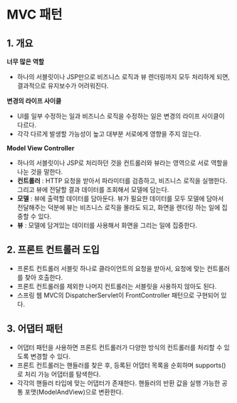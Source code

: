 # MVC 패턴 
## 1. 개요
**너무 많은 역할**
- 하나의 서블릿이나 JSP만으로 비즈니스 로직과 뷰 렌더링까지 모두 처리하게 되면, 결과적으로 유지보수가 어려워진다.

**변경의 라이프 사이클**
- UI를 일부 수정하는 일과 비즈니스 로직을 수정하는 일은 변경의 라이프 사이클이 다르다.
- 각각 다르게 발생할 가능성이 높고 대부분 서로에게 영향을 주지 않는다.

**Model View Controller**
- 하나의 서블릿이나 JSP로 처리하던 것을 컨트롤러와 뷰라는 영역으로 서로 역할을 나눈 것을 말한다.
- **컨트롤러** : HTTP 요청을 받아서 파라미터를 검증하고, 비즈니스 로직을 실행한다. 그리고 뷰에 전달할 결과 데이터를 조회해서 모델에 담는다.
- **모델** : 뷰에 출력할 데이터를 담아둔다. 뷰가 필요한 데이터를 모두 모델에 담아서 전달해주는 덕분에 뷰는 비즈니스 로직을 몰라도 되고, 화면을 렌더링 하는 일에 집중할 수 있다.
- **뷰** : 모델에 담겨있는 데이터를 사용해서 화면을 그리는 일에 집중한다.

## 2. 프론트 컨트롤러 도입
- 프론트 컨트롤러 서블릿 하나로 클라이언트의 요청을 받아서, 요청에 맞는 컨트롤러를 찾아 호출한다.
- 프론트 컨트롤러를 제외한 나머지 컨트롤러는 서블릿을 사용하지 않아도 된다.
- 스프링 웹 MVC의 DispatcherServlet이 FrontController 패턴으로 구현되어 있다.

## 3. 어댑터 패턴
- 어댑터 패턴을 사용하면 프론트 컨트롤러가 다양한 방식의 컨트롤러를 처리할 수 있도록 변경할 수 있다.
- 프론트 컨트롤러는 핸들러를 찾은 후, 등록된 어댑터 목록을 순회하며 supports()로 처리 가능 어댑터를 탐색한다.
- 각각의 핸들러 타입에 맞는 어댑터가 존재한다. 핸들러의 반환 값을 실행 가능한 공통 포맷(ModelAndView)으로 변환한다.

  
